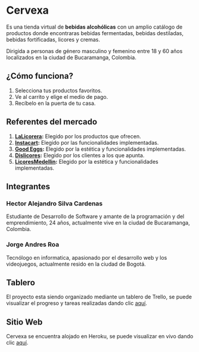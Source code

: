 # Cervexa
Es una tienda virtual de **bebidas alcohólicas** con un amplio catálogo de productos donde encontraras bebidas fermentadas, bebidas destiladas, bebidas fortificadas, licores y cremas.

Dirigida a personas de género masculino y femenino entre 18 y 60 años localizados en la ciudad de Bucaramanga, Colombia.

## ¿Cómo funciona?
1. Selecciona tus productos favoritos.
2. Ve al carrito y elige el medio de pago.
3. Recíbelo en la puerta de tu casa.

## Referentes del mercado
1. **[LaLicorera](https://lalicorera.com/):** Elegido por los productos que ofrecen.
2. **[Instacart](https://www.instacart.com/):** Elegido por las funcionalidades implementadas.
3. **[Good Eggs](https://www.goodeggs.com/):** Elegido por la estética y funcionalidades implementadas.
4. **[Dislicores](https://www.dislicores.com/es/licores):** Elegido por los clientes a los que apunta.
5. **[LicoresMedellin](https://www.licoresmedellin.com/):** Elegido por la estética y funcionalidades implementadas.

## Integrantes
### Hector Alejandro Silva Cardenas
Estudiante de Desarrollo de Software y amante de la programación y del emprendimiento, 24 años, actualmente vive en la ciudad de Bucaramanga, Colombia.
### Jorge Andres Roa
Tecnólogo en informatica, apasionado por el desarrollo web y los videojuegos, actualmente resido en la ciudad de Bogotá.

## Tablero
El proyecto esta siendo organizado mediante un tablero de Trello, se puede visualizar el progreso y tareas realizadas dando clic [aquí](https://trello.com/b/IgXmwxws/cervexa).

## Sitio Web
Cervexa se encuentra alojado en Heroku, se puede visualizar en vivo dando clic [aquí](https://cervexa.me/).
